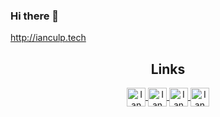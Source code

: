 ### Hi there 👋

<!--
**icculp/icculp** is a ✨ _special_ ✨ repository because its `README.md` (this file) appears on your GitHub profile.

Here are some ideas to get you started:

- 🔭 I’m currently working on ...
- 🌱 I’m currently learning ...
- 👯 I’m looking to collaborate on ...
- 🤔 I’m looking for help with ...
- 💬 Ask me about ...
- 📫 How to reach me: ...
- 😄 Pronouns: ...
- ⚡ Fun fact: ...
-->


http://ianculp.tech



<h2 align="center">Links</h2>
<p align="center">
	<a href="https://github.com/icculp">
		<img align="center" alt="Ian Culp's Github" width="30px" src="https://cdn.jsdelivr.net/npm/simple-icons@v3/icons/github.svg" />
	</a>
	<a href="http://ianculp.tech">
		<img align="center" alt="Ian Culp's Website" width="30px" src="https://www.google.com/url?sa=i&url=https%3A%2F%2Fwww.svgrepo.com%2Fsvg%2F235481%2Fgreenhouse&psig=AOvVaw2Qtz3hKIpS0-VGhnNgT2Hg&ust=1607056027899000&source=images&cd=vfe&ved=0CAIQjRxqFwoTCJjNqbb8sO0CFQAAAAAdAAAAABAD" />
	</a>
	<a href="https://www.linkedin.com/in/ianculp/">
		<img align="center" alt="Ian Culp's Linkedin" width="30px" src="https://cdn.jsdelivr.net/npm/simple-icons@v3/icons/linkedin.svg" />
	</a>
	<a href="mailto:icculp@gmail.com?Subject=Hello%20Ian">
		<img align="center" alt="Ian Culp's Email" width="30px" src="https://cdn.jsdelivr.net/npm/simple-icons@3.4.0/icons/gmail.svg" />
	</a>
</p>
